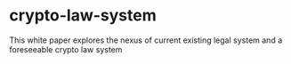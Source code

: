 # crypto-law-system
This white paper explores the nexus of current existing legal system and a foreseeable crypto law system
